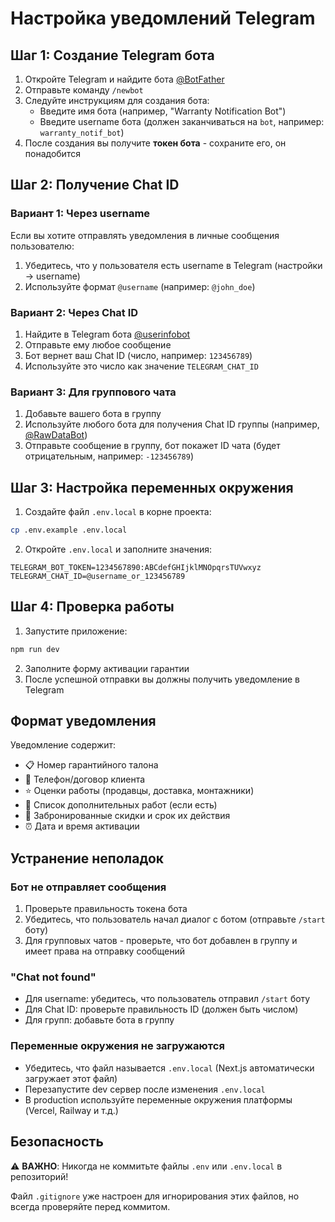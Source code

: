 # Настройка уведомлений Telegram

## Шаг 1: Создание Telegram бота

1. Откройте Telegram и найдите бота [@BotFather](https://t.me/BotFather)
2. Отправьте команду `/newbot`
3. Следуйте инструкциям для создания бота:
   - Введите имя бота (например, "Warranty Notification Bot")
   - Введите username бота (должен заканчиваться на `bot`, например: `warranty_notif_bot`)
4. После создания вы получите **токен бота** - сохраните его, он понадобится

## Шаг 2: Получение Chat ID

### Вариант 1: Через username
Если вы хотите отправлять уведомления в личные сообщения пользователю:
1. Убедитесь, что у пользователя есть username в Telegram (настройки → username)
2. Используйте формат `@username` (например: `@john_doe`)

### Вариант 2: Через Chat ID
1. Найдите в Telegram бота [@userinfobot](https://t.me/userinfobot)
2. Отправьте ему любое сообщение
3. Бот вернет ваш Chat ID (число, например: `123456789`)
4. Используйте это число как значение `TELEGRAM_CHAT_ID`

### Вариант 3: Для группового чата
1. Добавьте вашего бота в группу
2. Используйте любого бота для получения Chat ID группы (например, [@RawDataBot](https://t.me/rawdatabot))
3. Отправьте сообщение в группу, бот покажет ID чата (будет отрицательным, например: `-123456789`)

## Шаг 3: Настройка переменных окружения

1. Создайте файл `.env.local` в корне проекта:
```bash
cp .env.example .env.local
```

2. Откройте `.env.local` и заполните значения:
```env
TELEGRAM_BOT_TOKEN=1234567890:ABCdefGHIjklMNOpqrsTUVwxyz
TELEGRAM_CHAT_ID=@username_or_123456789
```

## Шаг 4: Проверка работы

1. Запустите приложение:
```bash
npm run dev
```

2. Заполните форму активации гарантии
3. После успешной отправки вы должны получить уведомление в Telegram

## Формат уведомления

Уведомление содержит:
- 📋 Номер гарантийного талона
- 📱 Телефон/договор клиента
- ⭐️ Оценки работы (продавцы, доставка, монтажники)
- 🔧 Список дополнительных работ (если есть)
- 🎁 Забронированные скидки и срок их действия
- ⏰ Дата и время активации

## Устранение неполадок

### Бот не отправляет сообщения
1. Проверьте правильность токена бота
2. Убедитесь, что пользователь начал диалог с ботом (отправьте `/start` боту)
3. Для групповых чатов - проверьте, что бот добавлен в группу и имеет права на отправку сообщений

### "Chat not found"
- Для username: убедитесь, что пользователь отправил `/start` боту
- Для Chat ID: проверьте правильность ID (должен быть числом)
- Для групп: добавьте бота в группу

### Переменные окружения не загружаются
- Убедитесь, что файл называется `.env.local` (Next.js автоматически загружает этот файл)
- Перезапустите dev сервер после изменения `.env.local`
- В production используйте переменные окружения платформы (Vercel, Railway и т.д.)

## Безопасность

⚠️ **ВАЖНО**: Никогда не коммитьте файлы `.env` или `.env.local` в репозиторий!

Файл `.gitignore` уже настроен для игнорирования этих файлов, но всегда проверяйте перед коммитом.
